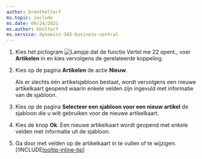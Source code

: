 ```yaml
---
author: brentholtorf
ms.topic: include
ms.date: 09/24/2021
ms.author: bholtorf
ms.service: dynamics-365-business-central
---
```


1. Kies het pictogram ![Lampje dat de functie Vertel me 22 opent.](../media/ui-search/search_small.png "Vergrootglas Zoeken"), voer **Artikelen** in en kies vervolgens de gerelateerde koppeling.  
2. Kies op de pagina **Artikelen** de actie **Nieuw**.

    Als er slechts één artikelsjabloon bestaat, wordt vervolgens een nieuwe artikelkaart geopend waarin enkele velden zijn ingevuld met informatie van de sjabloon.
3. Kies op de pagina **Selecteer een sjabloon voor een nieuw artikel** de sjabloon die u wilt gebruiken voor de nieuwe artikelkaart.
4. Kies de knop **Ok**. Een nieuwe artikelkaart wordt geopend met enkele velden met informatie uit de sjabloon.
5. Ga door met velden op de artikelkaart in te vullen of te wijzigen. [!INCLUDE[tooltip-inline-tip](tooltip-inline-tip_md.md)]
